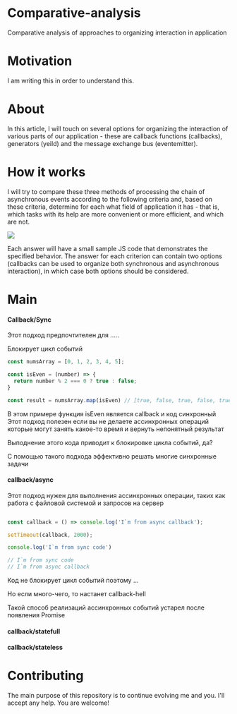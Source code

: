 # Comparative-analysis
Comparative analysis of approaches to organizing interaction in application

# Motivation
I am writing this in order to understand this.

# About
In this article, I will touch on several options for organizing the interaction of various parts of our application - these are callback functions (callbacks), generators (yeild) and the message exchange bus (eventemitter).

# How it works

I will try to compare these three methods of processing the chain of asynchronous events according to the following criteria and, based on these criteria, determine for each what field of application it has - that is, which tasks with its help are more convenient or more efficient, and which are not.

![](https://github.com/aleksandrtamrazov/Comparative-analysis/blob/master/img/mainTable.png)

Each answer will have a small sample JS code that demonstrates the specified behavior. The answer for each criterion can contain two options (callbacks can be used to organize both synchronous and asynchronous interaction), in which case both options should be considered.

# Main

#### Callback/Sync

Этот подход предпочтителен для .....

Блокирует цикл событий

```js
const numsArray = [0, 1, 2, 3, 4, 5];

const isEven = (number) => {
  return number % 2 === 0 ? true : false;
}

const result = numsArray.map(isEven) // [true, false, true, false, true, false]
```

В этом примере функция isEven является callback и код синхронный 
Этот подход полезен если вы не делаете ассинхронных операций которые могут занять какое-то время и вернуть непонятный результат

Выподнение этого кода приводит к блокировке цикла событий, да?

С помощью такого подхода эффективно решать многие синхронные задачи

#### callback/async

Этот подход нужен для выполнения ассинхронных операции, таких как работа с файловой системой и запросов на сервер

```js

const callback = () => console.log('I`m from async callback');

setTimeout(callback, 2000);

console.log('I`m from sync code')

// I`m from sync code
// I`m from async callback

```

Код не блокирует цикл событий поэтому ...

Но если много-чего, то настанет callback-hell

Такой способ реализаций ассинхронных событий устарел после появления Promise

#### callback/statefull


#### callback/stateless

# Contributing
The main purpose of this repository is to continue evolving me and you. I'll accept any help. You are welcome!
